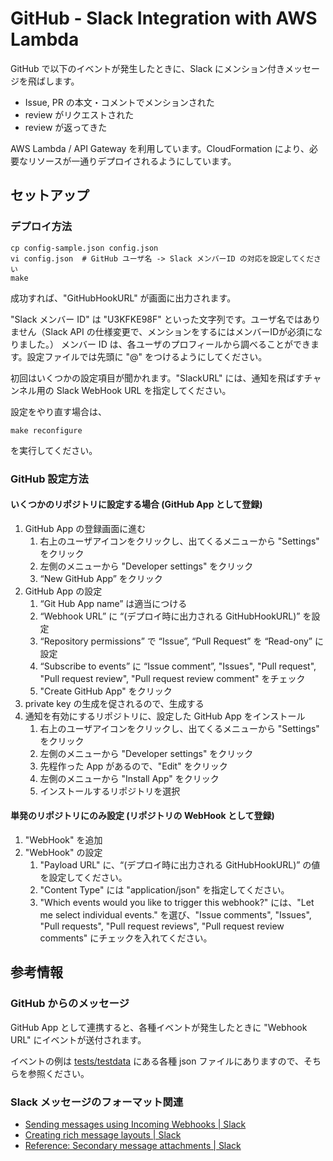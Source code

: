 # GitHub - Slack Integration with AWS Lambda

GitHub で以下のイベントが発生したときに、Slack にメンション付きメッセージを飛ばします。

- Issue, PR の本文・コメントでメンションされた
- review がリクエストされた
- review が返ってきた

AWS Lambda / API Gateway を利用しています。CloudFormation により、必要なリソースが一通りデプロイされるようにしています。

## セットアップ

### デプロイ方法

```shell
cp config-sample.json config.json
vi config.json  # GitHub ユーザ名 -> Slack メンバーID の対応を設定してください
make
```

成功すれば、"GitHubHookURL"  が画面に出力されます。

"Slack メンバー ID" は "U3KFKE98F" といった文字列です。ユーザ名ではありません（Slack API の仕様変更で、メンションをするにはメンバーIDが必須になりました。）
メンバー ID は、各ユーザのプロフィールから調べることができます。設定ファイルでは先頭に "@" をつけるようにしてください。

初回はいくつかの設定項目が聞かれます。"SlackURL" には、通知を飛ばすチャンネル用の Slack WebHook URL を指定してください。

設定をやり直す場合は、

```shell
make reconfigure
```

を実行してください。

### GitHub 設定方法

#### いくつかのリポジトリに設定する場合 (GitHub App として登録)

1. GitHub App の登録画面に進む
    1. 右上のユーザアイコンをクリックし、出てくるメニューから "Settings" をクリック
    1. 左側のメニューから "Developer settings" をクリック
    1. “New GitHub App” をクリック
1. GitHub App の設定
    1. “Git Hub App name” は適当につける
    1. “Webhook URL” に “(デプロイ時に出力される GitHubHookURL)” を設定
    1. “Repository permissions” で “Issue”, “Pull Request” を “Read-ony” に設定
    1. “Subscribe to events” に “Issue comment”, "Issues", "Pull request", "Pull request review", "Pull request review comment" をチェック
    1. "Create GitHub App" をクリック
1. private key の生成を促されるので、生成する
1. 通知を有効にするリポジトリに、設定した GitHub App をインストール
    1. 右上のユーザアイコンをクリックし、出てくるメニューから "Settings" をクリック
    1. 左側のメニューから "Developer settings" をクリック
    1. 先程作った App があるので、"Edit" をクリック
    1. 左側のメニューから "Install App" をクリック
    1. インストールするリポジトリを選択

#### 単発のリポジトリにのみ設定 (リポジトリの WebHook として登録)

1. "WebHook" を追加
1. "WebHook" の設定
    1. "Payload URL" に、“(デプロイ時に出力される GitHubHookURL)” の値を設定してください。
    1. "Content Type" には "application/json" を指定してください。
    1. "Which events would you like to trigger this webhook?" には、"Let me select individual events." を選び、"Issue comments", "Issues", "Pull requests", "Pull request reviews", "Pull request review comments" にチェックを入れてください。

## 参考情報

### GitHub からのメッセージ

GitHub App として連携すると、各種イベントが発生したときに "Webhook URL" にイベントが送付されます。

イベントの例は [tests/testdata](tests/testdata) にある各種 json ファイルにありますので、そちらを参照ください。

### Slack メッセージのフォーマット関連

- [Sending messages using Incoming Webhooks \| Slack](https://api.slack.com/messaging/webhooks#)
- [Creating rich message layouts \| Slack](https://api.slack.com/messaging/composing/layouts#attachments)
- [Reference: Secondary message attachments \| Slack](https://api.slack.com/reference/messaging/attachments)
